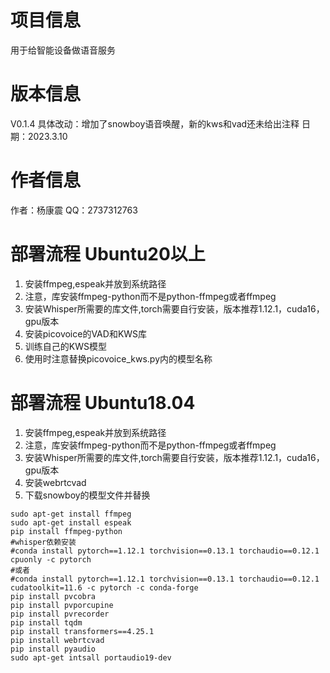# 项目信息
用于给智能设备做语音服务
# 版本信息
V0.1.4
具体改动：增加了snowboy语音唤醒，新的kws和vad还未给出注释
日期：2023.3.10

# 作者信息
作者：杨康震
QQ：2737312763
# 部署流程 Ubuntu20以上
1. 安装ffmpeg,espeak并放到系统路径
2. 注意，库安装ffmpeg-python而不是python-ffmpeg或者ffmpeg
3. 安装Whisper所需要的库文件,torch需要自行安装，版本推荐1.12.1，cuda16，gpu版本 
4. 安装picovoice的VAD和KWS库
5. 训练自己的KWS模型
6. 使用时注意替换picovoice_kws.py内的模型名称
# 部署流程 Ubuntu18.04
1. 安装ffmpeg,espeak并放到系统路径
2. 注意，库安装ffmpeg-python而不是python-ffmpeg或者ffmpeg
3. 安装Whisper所需要的库文件,torch需要自行安装，版本推荐1.12.1，cuda16，gpu版本
4. 安装webrtcvad
5. 下载snowboy的模型文件并替换
~~~
sudo apt-get install ffmpeg
sudo apt-get install espeak
pip install ffmpeg-python
#whisper依赖安装
#conda install pytorch==1.12.1 torchvision==0.13.1 torchaudio==0.12.1 cpuonly -c pytorch
#或者
#conda install pytorch==1.12.1 torchvision==0.13.1 torchaudio==0.12.1 cudatoolkit=11.6 -c pytorch -c conda-forge
pip install pvcobra
pip install pvporcupine
pip install pvrecorder
pip install tqdm
pip install transformers==4.25.1
pip install webrtcvad
pip install pyaudio
sudo apt-get intsall portaudio19-dev
